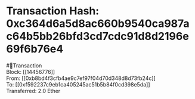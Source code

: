 
Transaction Hash: 0xc364d6a5d8ac660b9540ca987ac64b5bb26bfd3cd7cdc91d8d2196e69f6b76e4
====================================================================================
  
#💸Transaction  
Block: [[14456776]]  
From: [[0xb8bd4f3cfb4ae9c7ef97f04d70d348d8d73fb24c]]  
To: [[0xf592237c9eb1ca405245ac51b5b84f0cd398e5da]]  
Transferred: 2.0 Ether